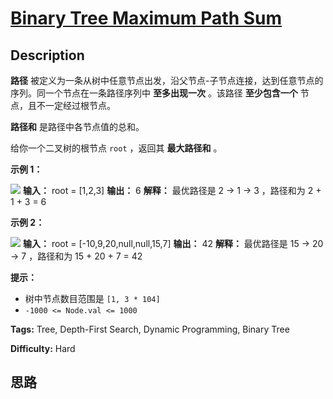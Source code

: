 # [Binary Tree Maximum Path Sum][title]

## Description

**路径** 被定义为一条从树中任意节点出发，沿父节点-子节点连接，达到任意节点的序列。同一个节点在一条路径序列中 **至多出现一次** 。该路径
**至少包含一个** 节点，且不一定经过根节点。

**路径和** 是路径中各节点值的总和。

给你一个二叉树的根节点 `root` ，返回其 **最大路径和** 。

**示例 1：**

![](https://assets.leetcode.com/uploads/2020/10/13/exx1.jpg)
            **输入：** root = [1,2,3]    **输出：** 6    **解释：** 最优路径是 2 -> 1 -> 3 ，路径和为 2 + 1 + 3 = 6

**示例 2：**

![](https://assets.leetcode.com/uploads/2020/10/13/exx2.jpg)
            **输入：** root = [-10,9,20,null,null,15,7]    **输出：** 42    **解释：** 最优路径是 15 -> 20 -> 7 ，路径和为 15 + 20 + 7 = 42    

**提示：**

  * 树中节点数目范围是 `[1, 3 * 104]`
  * `-1000 <= Node.val <= 1000`


**Tags:** Tree, Depth-First Search, Dynamic Programming, Binary Tree

**Difficulty:** Hard

## 思路

[title]: https://leetcode-cn.com/problems/binary-tree-maximum-path-sum
